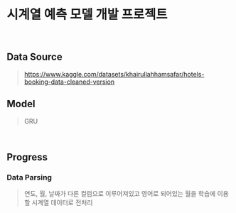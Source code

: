 # 시계열 예측 모델 개발 프로젝트
&nbsp;
## Data Source
> https://www.kaggle.com/datasets/khairullahhamsafar/hotels-booking-data-cleaned-version
## Model
> GRU

&nbsp;
## Progress
### Data Parsing
> 연도, 월, 날짜가 다른 컬럼으로 이루어져있고 영어로 되어있는 월을 학습에 이용할 시계열 데이터로 전처리
